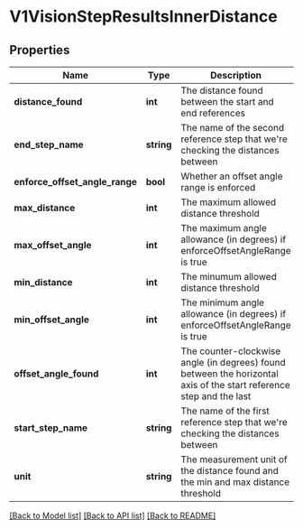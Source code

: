 # V1VisionStepResultsInnerDistance

## Properties
Name | Type | Description | Notes
------------ | ------------- | ------------- | -------------
**distance_found** | **int** | The distance found between the start and end references | [optional] 
**end_step_name** | **string** | The name of the second reference step that we&#39;re checking the distances between | [optional] 
**enforce_offset_angle_range** | **bool** | Whether an offset angle range is enforced | [optional] 
**max_distance** | **int** | The maximum allowed distance threshold | [optional] 
**max_offset_angle** | **int** | The maximum angle allowance (in degrees) if enforceOffsetAngleRange is true | [optional] 
**min_distance** | **int** | The minumum allowed distance threshold | [optional] 
**min_offset_angle** | **int** | The minimum angle allowance (in degrees) if enforceOffsetAngleRange is true | [optional] 
**offset_angle_found** | **int** | The counter-clockwise angle (in degrees) found between the horizontal axis of the start reference step and the last | [optional] 
**start_step_name** | **string** | The name of the first reference step that we&#39;re checking the distances between | [optional] 
**unit** | **string** | The measurement unit of the distance found and the min and max distance threshold | [optional] 

[[Back to Model list]](../README.md#documentation-for-models) [[Back to API list]](../README.md#documentation-for-api-endpoints) [[Back to README]](../README.md)


